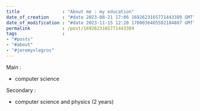 ```yaml
---
title                : "About me : my education"
date_of_creation     : "#date 2023-08-21 17:06 1692623165771443389 GMT"
date_of_modification : "#date 2023-11-15 12:20 1700036405502184887 GMT"
permalink            : /post/1692623165771443389
tags                 : 
- "#posts"
- "#about"
- "#jeremyvlegros"
---
```


Main : 
- computer science

Secondary :
- computer science and physics (2 years)

